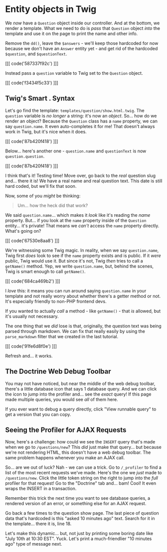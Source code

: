 # Entity objects in Twig

We *now* have a `Question` object inside our controller. And at the bottom,
we render a template. What we need to do is *pass* that `Question` object *into* the
template and use it on the page to print the name and other info.

Remove the `dd()`, leave the `$answers` - we'll keep those hardcoded for now because
we don't have an `Answer` entity yet - and get rid of the hardcoded `$question`,
and `$questionText`.

[[[ code('587337f92c') ]]]

Instead pass a `question` variable to Twig set to the `Question` object.

[[[ code('f3434f5c33') ]]]

## Twig's Smart . Syntax

Let's go find the template: `templates/question/show.html.twig`. The `question`
variable is *no longer* a string: it's now an *object*. So... how do we render an
object? Because the `Question` class has a `name` property, we can say
`question.name`. It even auto-completes it for me! That doesn't always work in
Twig, but it's nice when it does.

[[[ code('87b420f418') ]]]

Below... here's another one - `question.name` and `questionText` is now
`question.question`.

[[[ code('87b420f418') ]]]

I think that's it! Testing time! Move over, go back to the *real* question
slug and... there it is! We have a real name and real question text. This date is
still hard coded, but we'll fix that soon.

Now, some of you *might* be thinking:

> Um... how the heck did that work?

We said `question.name`... which makes it *look* like it's reading the *name*
property. But... if you look at the `name` property inside of the `Question`
entity... it's private! That means we *can't* access the `name` property directly.
What's going on?

[[[ code('67530e8aa8') ]]]

We're witnessing some Twig magic. In reality, when we say `question.name`, Twig
first *does* look to see if the `name` property exists and is public. If it *were*
public, Twig would use it. But since it's not, Twig *then* tries to call a
`getName()` method. Yep, we write `question.name`, but, behind the scenes, Twig
is smart enough to call `getName()`.

[[[ code('684ca469b2') ]]]

I *love* this: it means you can run around saying `question.name` in your template
and not really worry about whether there's a getter method or not. It's
especially friendly to non-PHP frontend devs.

If you wanted to actually *call* a method - like `getName()` - that *is* allowed,
but it's usually not necessary.

The one thing that we *did* lose is that, originally, the question text was being
parsed through markdown. We can fix that really easily by using the `parse_markdown`
filter that we created in the last tutorial.

[[[ code('91fe6d8f0e') ]]]

Refresh and... it works.

## The Doctrine Web Debug Toolbar

You may not have noticed, but near the middle of the web debug toolbar, there's a
little database icon that says 1 database query. And we can click the icon to
jump into the profiler and... see the *exact* query! If this page made multiple
queries, you would see *all* of them here.

If you ever want to debug a query directly, click "View runnable query" to get a
version that you can copy.

## Seeing the Profiler for AJAX Requests

Now, here's a challenge: how could we see the `INSERT` query that's made when we
go to `/questions/new`? This *did* just make that query... but because we're not
rendering HTML, this doesn't have a web debug toolbar. The same problem happens
whenever you make an AJAX call.

So... are we out of luck? Nah - we can use a trick. Go to `/_profiler` to find
a list of the most recent requests we've made. Here's the one we *just* made to
`/questions/new`. Click the little token string on the right to jump into the
*full* profiler for that request! Go to the "Doctrine" tab and... bam! Cool!
It even wraps the INSERT in a transaction.

Remember this trick the next time you want to see database queries, a rendered
version of an error, or something else for an AJAX request.

Go back a few times to the question show page. The last piece of question data
that's hardcoded is this "asked 10 minutes ago" text. Search for it in the
template... there it is, line 18.

Let's make this dynamic... but, not just by printing some boring date like
"July 10th at 10:30 EST". Yuck. Let's print a much-friendlier "10 minutes ago" type
of message next.
